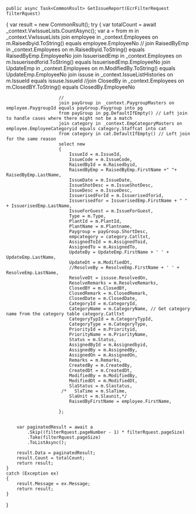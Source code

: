     public async Task<CommonRsult> GetIssueReport(EcrFilterRequest filterRquest)
{
    var result = new CommonRsult();
    try
    {
        var totalCount = await _context.VwIssueLists.CountAsync();
        var a = from m in _context.VwIssueLists
                join employee in _context.Employees on m.Raisedbyid.ToString() equals employee.EmployeeNo
                        //
                        join RaisedByEmp in _context.Employees on m.Raisedbyid.ToString() equals RaisedByEmp.EmployeeNo
                        join IssuerisedEmp in _context.Employees on m.Issuerisedforid.ToString() equals IssuerisedEmp.EmployeeNo
                        join UpdateEmp in _context.Employees on m.ModifiedBy.ToString() equals UpdateEmp.EmployeeNo
                        join issuse in _context.IssueListHistories on m.IssueId equals issuse.IssueId
                        //join ClosedBy in _context.Employees on m.ClosedBY.ToString() equals ClosedBy.EmployeeNo
                       
                        //
                        join payGroup in _context.PaygroupMasters on employee.PaygroupId equals payGroup.Paygroup into pg
                        from payGroup in pg.DefaultIfEmpty() // Left join to handle cases where there might not be a match
                        join category in _context.EmpCategoryMasters on employee.EmployeeCategoryid equals category.Staffcat into cat
                        from category in cat.DefaultIfEmpty() // Left join for the same reason
                        select new
                        {
                            IssueId = m.IssueId,
                            IssueCode = m.IssueCode,
                            RaisedById = m.Raisedbyid,
                            RaisedByEmp = RaisedByEmp.FirstName +" "+ RaisedByEmp.LastName,
                            IssueDate = m.IssueDate,
                            IssueShotDesc = m.IssueShotDesc,
                            IssueDesc = m.IssueDesc,
                            IssuerisedForId = m.Issuerisedforid,
                            Issuerisedfor = IssuerisedEmp.FirstName + " " + IssuerisedEmp.LastName,
                            IssueForGuest = m.IssueForGuest,
                            Type = m.Type,
                            PlantId = m.PlantId,
                            PlantName = m.Plantname,
                            Paygroup = payGroup.ShortDesc,
                            empcategory = category.Catltxt,
                            AssignedToId = m.AssignedToid,
                            AssignedTo = m.AssignedTo,
                            UpdateBy = UpdateEmp.FirstName + ' ' + UpdateEmp.LastName,
                            UpdateDt = m.ModifiedDt,
                            //ResolveBy = ResolveEmp.FirstName + ' ' + ResolveEmp.LastName,
                            ResolveDt = issuse.ResolvedOn,
                            ResolveRemarks = m.ResolveRemarks,
                            ClosedBY = m.ClosedBY,
                            ClosedRemark = m.ClosedRemark,
                            ClosedDate = m.ClosedDate,
                            CategoryId = m.CategoryId,
                            CategoryName = m.CategoryName, // Get category name from the category table category.Catltxt
                            CategoryTypId = m.CategoryTypId,
                            CategoryType = m.CategoryType,
                            PriorityId = m.Priorityid,
                            PriorityName = m.PriorityName,
                            Status = m.Status,
                            AssignedById = m.Assignedbyid,
                            AssignedBy = m.AssignedBy,
                            AssignedOn = m.AssignedOn,
                            Remarks = m.Remarks,
                            CreatedBy = m.CreatedBy,
                            CreatedDt = m.CreatedDt,
                            ModifiedBy = m.ModifiedBy,
                            ModifiedDt = m.ModifiedDt,
                            SlaStatus = m.Slastatus,
                         /*   SlaTime = m.SlaTime,
                            SlaUnit = m.Slaunit,*/
                            RaisedByFirstName = employee.FirstName,
                            
                        };


        var paginatedResult = await a
            .Skip((filterRquest.pageNumber - 1) * filterRquest.pageSize)
            .Take(filterRquest.pageSize)
            .ToListAsync();

        result.Data = paginatedResult;
        result.Count = totalCount;
        return result;
    }
    catch (Exception ex)
    {
        result.Message = ex.Message;
        return result;
    }

}
